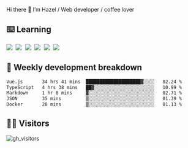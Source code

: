 
Hi there 👋 I’m Hazel / Web developer / coffee lover

## ⌨️ Learning

<samp>
 <a href="https://github.com/vuejs/core"><img src="https://api.iconify.design/logos:vue.svg" /></a>
  <a href="https://github.com/vuejs/core"><img src="https://api.iconify.design/logos:react.svg" /></a>
  <a href="https://github.com/solidjs/solid"><img src="https://api.iconify.design/logos:solidjs.svg" /></a>
  <a href="https://github.com/vitejs/vite"><img src="https://api.iconify.design/logos:vitejs.svg" /></a>
  <a href="https://github.com/microsoft/TypeScript"><img src="https://api.iconify.design/logos:typescript-icon.svg" /></a> 
  <a href="https://github.com/unocss/unocss"><img src="https://api.iconify.design/logos:unocss.svg" /></a>
  

</samp>


## 🦀 Weekly development breakdown

<!--START_SECTION:waka-->

```txt
Vue.js       34 hrs 41 mins  ████████████████████▓░░░░   82.24 %
TypeScript   4 hrs 38 mins   ██▓░░░░░░░░░░░░░░░░░░░░░░   10.99 %
Markdown     1 hr 8 mins     ▓░░░░░░░░░░░░░░░░░░░░░░░░   02.71 %
JSON         35 mins         ▒░░░░░░░░░░░░░░░░░░░░░░░░   01.39 %
Docker       28 mins         ▒░░░░░░░░░░░░░░░░░░░░░░░░   01.13 %
```

<!--END_SECTION:waka-->
## 👬🏻 Visitors

![gh_visitors](https://profile-counter.glitch.me/Hazel-Lin/count.svg)

